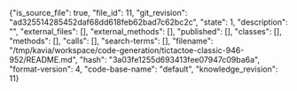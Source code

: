 {"is_source_file": true, "file_id": 11, "git_revision": "ad325514285452daf68dd618feb62bad7c62bc2c", "state": 1, "description": "", "external_files": [], "external_methods": [], "published": [], "classes": [], "methods": [], "calls": [], "search-terms": [], "filename": "/tmp/kavia/workspace/code-generation/tictactoe-classic-946-952/README.md", "hash": "3a03fe1255d693413fee07947c09ba6a", "format-version": 4, "code-base-name": "default", "knowledge_revision": 11}